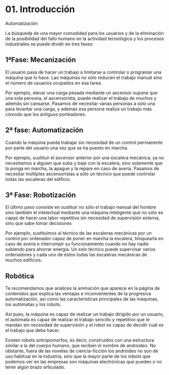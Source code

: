 # 01. Introducción

Automatización

La búsqueda de una mayor comodidad para los usuarios y de la eliminación de la posibilidad
del fallo humano en la actividad tecnológica y los procesos industriales se puede dividir en tres fases:

## 1ªFase: Mecanización

El usuario pasa de hacer un trabajo a limitarse a controlar o programar una máquina que lo hace. Las máquinas no sólo reducen el trabajo manual sino el número de usuarios ocupados en esa tarea.

Por ejemplo, elevar una carga pesada mediante un ascensor supone que una sola persona, el
ascensorista, puede realizar el trabajo de muchos y además sin cansarse. Pasamos de
necesitar varias personas a sólo una para levantar una carga, y además esa persona realiza un trabajo más cómodo que los antiguos porteadores.

## 2ª fase: Automatización

Cuando la máquina pueda trabajar sin necesidad de un control permanente por parte del usuario una vez que se ha puesto en marcha.

Por ejemplo, sustituir el ascensor anterior por una escalera mecánica; ya no necesitamos a
alguien que suba y baje con la escalera, sino solamente que la ponga en marcha, la apague y
la repare en caso de avería. Pasamos de necesitar múltiples ascensoristas a sólo un técnico
que puede controlar todas las escaleras del edificio.

## 3ª Fase: Robotización

El último paso consiste en sustituir no sólo el trabajo manual del hombre sino también el intelectual mediante una máquina inteligente que no sólo es capaz de hacer una labor repetitiva sin necesidad de supervisión externa, sino que sabe tomar decisiones

Por ejemplo, sustituimos al técnico de las escaleras mecánicas por un control por ordenador capaz de poner en marcha la escalera, bloquearla en caso de avería e interrumpir su funcionamiento cuando no hay nadie subiendo para ahorrar energía. Un solo técnico puede supervisar varios ordenadores y cada uno de éstos todas las escaleras mecánicas de muchos edificios.

## Robótica

Te recomendamos que analices la animación que aparece en la página de contenidos que
explica las ventajas e inconvenientes de la progresiva automatización, así como las
características principales de las máquinas, los autómatas y los robots.

Así pues, la máquina es capaz de realizar un trabajo dirigido por un usuario, el autómata es capaz de realizar el trabajo sencillo y repetitivo que le mandan sin necesidad de supervisión y el robot es capaz de decidir cuál es el trabajo que debe hacer.

Existen robots antropomorfos, es decir, construidos con una estructura similar a la del
cuerpo humano, que reciben el nombre de androides. No obstante, fuera de las novelas de
ciencia-ficción los androides no son de uso habitual en la industria, sino que la mayor parte de los robots que podemos ver en las empresas son máquinas electrónicas que pueden o no tener algún brazo articulado.
